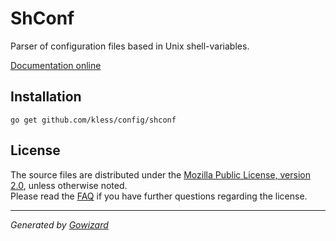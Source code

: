 ShConf
======
Parser of configuration files based in Unix shell-variables.

[Documentation online](http://go.pkgdoc.org/github.com/kless/config/shconf)

## Installation

	go get github.com/kless/config/shconf

## License

The source files are distributed under the [Mozilla Public License, version 2.0](http://mozilla.org/MPL/2.0/),
unless otherwise noted.  
Please read the [FAQ](http://www.mozilla.org/MPL/2.0/FAQ.html)
if you have further questions regarding the license.

* * *
*Generated by [Gowizard](https://github.com/kless/wizard)*
